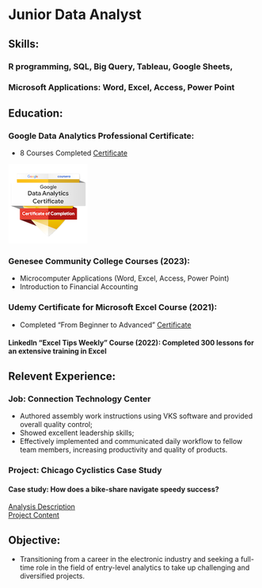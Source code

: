 # Junior Data Analyst

## Skills:

### R programming, SQL, Big Query, Tableau, Google Sheets,
### Microsoft Applications: Word, Excel, Access, Power Point

## Education:

### Google Data Analytics Professional Certificate:
- 8 Courses Completed
[Certificate](https://www.coursera.org/share/2ee91bdc4a89b821fbb89e80e85a6241)

![Coursera Badge](/Images/google_badge.png)

### Genesee Community College Courses (2023):
- Microcomputer Applications (Word, Excel, Access, Power Point)
- Introduction to Financial Accounting

### Udemy Certificate for Microsoft Excel Course (2021):  
- Completed “From Beginner to Advanced”
[Certificate](https://www.udemy.com/certificate/UC-b6f25bf5-7a81-440d-9fb2-c4453ca03353/)

#### LinkedIn “Excel Tips Weekly” Course (2022): Completed 300 lessons for an extensive training in Excel

## Relevent Experience:
### Job: Connection Technology Center
- Authored assembly work instructions using VKS software and provided overall quality control;
- Showed excellent leadership skills;
- Effectively implemented and communicated daily workflow to fellow team members, increasing productivity and quality of products.

### Project: Chicago Cyclistics Case Study
#### Case study: How does a bike-share navigate speedy success?
[Analysis Description](Analysis%20Description.pdf)  
[Project Content](Project%20content.pdf)

## Objective:
- Transitioning from a career in the electronic industry and seeking a full-time role in the field of entry-level analytics to take up challenging and 
diversified projects.

